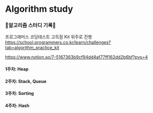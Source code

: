 # Algorithm study

### 📝알고리즘 스터디 기록📝

프로그래머스 코딩테스트 고득점 Kit 위주로 진행  
https://school.programmers.co.kr/learn/challenges?tab=algorithm_practice_kit

https://www.notion.so/7-5167363b9cf94dd4af77ff162dd2b6bf?pvs=4

#### 1주차: Heap

#### 2주차: Stack, Queue

#### 3주차: Sorting

#### 4주차: Hash
